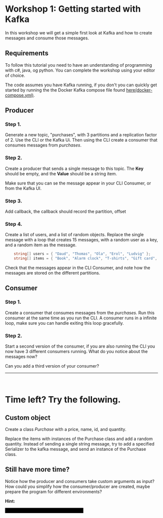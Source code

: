 
# Workshop 1: Getting started with Kafka 

In this workshop we will get a simple first look at Kafka and how to create messages and consume those messages.

## Requirements

To follow this tutorial you need to have an understanding of programming with c#, java, og python. You can complete the workshop using your editor of choice.

The code assumes you have Kafka running, if you don't you can quickly get started by running the the Docker Kafka compose file found [here(docker-compose.yml)](../../docker-compose.yml).

## Producer

### Step 1.

Generate a new topic, "purchases", with 3 partitions and a replication factor of 2. Use the CLI or the Kafka Ui.
Then using the CLI create a consumer that consumes messages from *purchases*.

### Step 2.

Create a producer that sends a single message to this topic. The **Key** should be empty, and the **Value** should be a string item.

Make sure that you can se the message appear in your CLI Consumer, or from the Kafka UI.

### Step 3.

Add callback, the callback should record the partition, offset

### Step 4.

Create a list of users, and a list of random objects.
Replace the single message with a loop that creates 15 messages, with a random user as a key, and a random item as the message.

```c#
    string[] users = { "Daud", "Thomas", "Ola", "Erol", "Ludvig" };
    string[] items = { "Book", "Alarm clock", "T-shirts", "Gift card", "Batteries", "Soda", "Coffee mug" };
```

Check that the messages appear in the CLI Consumer, and note how the messages are stored on the different partitions.

## Consumer

### Step 1.

Create a consumer that consumes messages from the *purchases*. Run this consumer at the same time as you run the CLI.
A consumer runs in a infinite loop, make sure you can handle exiting this loop gracefully.

### Step 2.

Start a second version of the consumer, if you are also running the CLI you now have 3 different consumers running. What do you notice about the messages now?

Can you add a third version of your consumer?

---
<br>

# Time left? Try the following.

## Custom object

Create a class *Purchase* with a price, name, id, and quantity.

Replace the items with instances of the Purchase class and add a random quantity. Instead of sending a single string message, try to add a specified Serializer to the kafka message, and send an instance of the Purchase class.


## Still have more time?

Notice how the producer and consumers take custom arguments as input? 
How could you simplify how the consumer/producer are created, maybe prepare the program for different environments?

**Hint:**

<span class="blacked-out">Use a configuration, and a settings file.</span>

<style>  
    .blacked-out {
        background-color: black;
        color: black;
        user-select: none;
    }  
    .blacked-out:hover {
        background-color: gray;
        color: white;
    }  
</style>